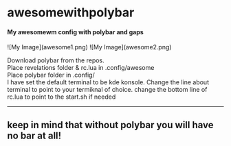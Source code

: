 # awesomewithpolybar
<h4>My awesomewm config with polybar and gaps</h4>
  ![My Image](awesome1.png)
  ![My Image](awesome2.png)
<p>
Download polybar from the repos. <br>
Place revelations folder & rc.lua in .config/awesome <br>
Place polybar folder in .config/<br>
I have set the default terminal to be kde konsole. Change the line about terminal to point to your termiknal of choice.
change the bottom line of rc.lua to point to the start.sh if needed<br> </p>
<hr>
<h2 color:red> keep in mind that without polybar you will have no bar at all! </h2>

